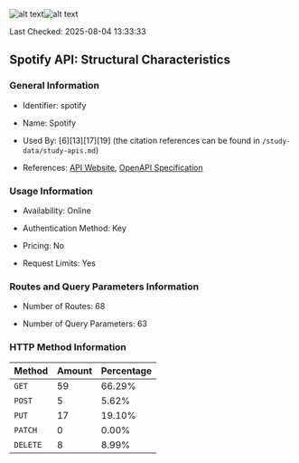 ![alt text](https://img.shields.io/badge/OpenAPI_Specification-Valid-brightgreen.svg)![alt text](https://img.shields.io/badge/Server_URL-Valid-brightgreen.svg)

Last Checked: 2025-08-04 13:33:33

## Spotify API: Structural Characteristics

### General Information

- Identifier: spotify

- Name: Spotify

- Used By: [6][13][17][19] (the citation references can be found in `/study-data/study-apis.md`)

- References: [API Website](https://developer.spotify.com), [OpenAPI Specification](https://github.com/sonallux/spotify-web-api/tree/main)

### Usage Information

- Availability: Online

- Authentication Method: Key

- Pricing: No

- Request Limits: Yes

### Routes and Query Parameters Information

- Number of Routes: 68

- Number of Query Parameters: 63

### HTTP Method Information

| Method | Amount | Percentage |
|--------|--------|------------|
| `GET` | 59 | 66.29% |
| `POST` | 5 | 5.62% |
| `PUT` | 17 | 19.10% |
| `PATCH` | 0 | 0.00% |
| `DELETE` | 8 | 8.99% |
